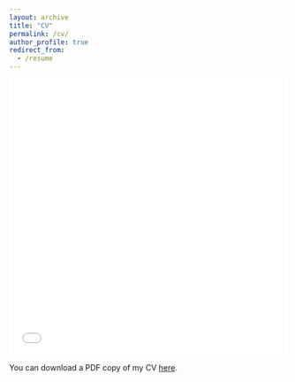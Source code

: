 ```yaml
---
layout: archive
title: "CV"
permalink: /cv/
author_profile: true
redirect_from:
  - /resume
---
```


<iframe src="/files/Abhinove-CV.pdf" width="100%" height="500" frameborder="no" border="0" marginwidth="0" marginheight="0"></iframe>

You can download a PDF copy of my CV [here](/files/Abhinove-CV.pdf).